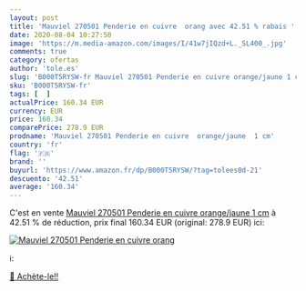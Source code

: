 ```yaml
---
layout: post
title: 'Mauviel 270501 Penderie en cuivre  orang avec 42.51 % rabais '
date: 2020-08-04 10:27:50
image: 'https://m.media-amazon.com/images/I/41w7jIQzd+L._SL400_.jpg'
comments: true
category: ofertas
author: 'tole.es'
slug: 'B000T5RYSW-fr Mauviel 270501 Penderie en cuivre orange/jaune 1 cm'
sku: 'B000T5RYSW-fr'
tags: [  ]
actualPrice: 160.34 EUR
currency: EUR
price: 160.34
comparePrice: 278.9 EUR
prodname: 'Mauviel 270501 Penderie en cuivre  orange/jaune  1 cm'
country: 'fr'
flag: '🇫🇷'
brand: ''
buyurl: 'https://www.amazon.fr/dp/B000T5RYSW/?tag=tolees0d-21'
descuento: '42.51'
average: '160.34'
---
```


C'est en vente [Mauviel 270501 Penderie en cuivre  orange/jaune  1 cm](https://www.amazon.fr/dp/B000T5RYSW/?tag=tolees0d-21)  à  42.51 % de réduction, prix final  160.34 EUR (original: 278.9 EUR) ici:

[![Mauviel 270501 Penderie en cuivre  orang](https://m.media-amazon.com/images/I/41w7jIQzd+L._SL400_.jpg)](https://www.amazon.fr/dp/B000T5RYSW/?tag=tolees0d-21)

ℹ️:


[🛒 Achète-le!!](https://www.amazon.fr/dp/B000T5RYSW/?tag=tolees0d-21)
